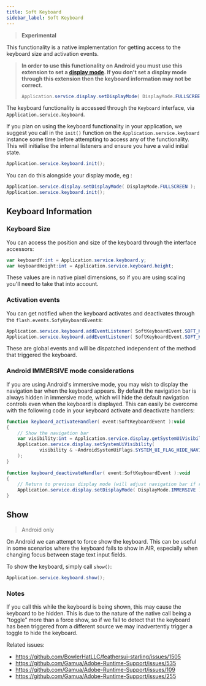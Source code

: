 ```yaml
---
title: Soft Keyboard
sidebar_label: Soft Keyboard
---
```



>
> **Experimental**
>

This functionality is a native implementation for getting access to the keyboard size and activation events.

>
> **In order to use this functionality on Android you must use this extension to set a [display mode](display). If you don't set a display mode through this extension then the keyboard information may not be correct.**
>
> ```actionscript
> Application.service.display.setDisplayMode( DisplayMode.FULLSCREEN );
> ```
>


The keyboard functionality is accessed through the `Keyboard` interface, via `Application.service.keyboard`.

If you plan on using the keyboard functionality in your application, we suggest you call in the `init()` function on the `Application.service.keyboard` instance some time before attempting to access any of the functionality. This will initialise the internal listeners and ensure you have a valid initial state. 

```actionscript
Application.service.keyboard.init();
```

You can do this alongside your display mode, eg :

```actionscript
Application.service.display.setDisplayMode( DisplayMode.FULLSCREEN );
Application.service.keyboard.init();
```



## Keyboard Information


### Keyboard Size

You can access the position and size of the keyboard through the interface accessors:

```actionscript
var keyboardY:int = Application.service.keyboard.y;
var keyboardHeight:int = Application.service.keyboard.height;
```

These values are in native pixel dimensions, so if you are using scaling you'll need to take that into account.


### Activation events

You can get notified when the keyboard activates and deactivates through the `flash.events.SofyKeyboardEvent`s:

```actionscript
Application.service.keyboard.addEventListener( SoftKeyboardEvent.SOFT_KEYBOARD_ACTIVATE, keyboard_activateHandler );
Application.service.keyboard.addEventListener( SoftKeyboardEvent.SOFT_KEYBOARD_DEACTIVATE, keyboard_deactivateHandler );
```

These are global events and will be dispatched independent of the method that triggered the keyboard.



### Android IMMERSIVE mode considerations

If you are using Android's immersive mode, you may wish to display the navigation bar when the keyboard appears. By default the navigation bar is always hidden in immersive mode, which will hide the default navigation controls even when the keyboard is displayed. This can easily be overcome with the following code in your keyboard activate and deactivate handlers:

```actionscript
function keyboard_activateHandler( event:SoftKeyboardEvent ):void
{
    // Show the navigation bar
    var visibility:int = Application.service.display.getSystemUiVisibility();
    Application.service.display.setSystemUiVisibility(
            visibility & ~AndroidSystemUiFlags.SYSTEM_UI_FLAG_HIDE_NAVIGATION
    );
}
		
function keyboard_deactivateHandler( event:SoftKeyboardEvent ):void
{
    // Return to previous display mode (will adjust navigation bar if required)
    Application.service.display.setDisplayMode( DisplayMode.IMMERSIVE );
}
```



## Show

>
> Android only
>

On Android we can attempt to force show the keyboard. This can be useful in some scenarios where the keyboard fails to show in AIR, especially when changing focus between stage text input fields.

To show the keyboard, simply call `show()`:

```actionscript
Application.service.keyboard.show();
```


### Notes

If you call this while the keyboard is being shown, this may cause the keyboard to be hidden. This is due to the nature of the native call being a "toggle" more than a force show, so if we fail to detect that the keyboard has been triggered from a different source we may inadvertently trigger a toggle to hide the keyboard.


Related issues:

- https://github.com/BowlerHatLLC/feathersui-starling/issues/1505
- https://github.com/Gamua/Adobe-Runtime-Support/issues/535
- https://github.com/Gamua/Adobe-Runtime-Support/issues/109
- https://github.com/Gamua/Adobe-Runtime-Support/issues/255